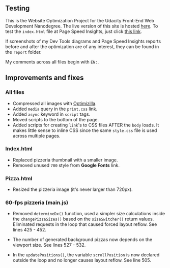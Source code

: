 ## Testing

This is the Website Optimization Project for the Udacity Front-End Web Development Nanodegree. The live version of this site is hosted [here](https://ekaterina-nikonova.github.io/frontend-nanodegree-mobile-portfolio/). To test the ``index.html`` file at Page Speed Insights, just click [this link](https://developers.google.com/speed/pagespeed/insights/?url=https%3A%2F%2Fekaterina-nikonova.github.io%2Ffrontend-nanodegree-mobile-portfolio).

If screenshots of my Dev Tools diagrams and Page Speed Insights reports before and after the optimization are of any interest, they can be found in the ``report`` folder.

My comments across all files begin with ``EN:``.

## Improvements and fixes

### All files

* Compressed all images with [Optimizilla](http://optimizilla.com/).
* Added ``media`` query in the ``print.css`` link.
* Added ``async`` keyword in ``script`` tags.
* Moved scripts to the bottom of the page.
* Added scripts for creating ``link``'s to CSS files AFTER the ``body`` loads. It makes little sense to inline CSS since the same ``style.css`` file is used across multiple pages.

### Index.html
* Replaced pizzeria thumbnail with a smaller image.
* Removed unused ``700`` style from **Google Fonts** link.


### Pizza.html
* Resized the pizzeria image (it's never larger than 720px).

### 60-fps pizzeria (main.js)
* Removed ``determineDx()`` function, used a simpler size calculations inside the ``changePizzaSizes()`` based on the ``sizeSwitcher()`` return values. Eliminated requests in the loop that caused forced layout reflow. See lines 425 - 452.

* The number of generated background pizzas now depends on the viewport size. See lines 527 - 532.

* In the ``updatePositions()``, the variable ``scrollPosition`` is now declared outside the loop and no longer causes layout reflow. See line 505.
